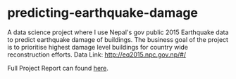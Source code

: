 # predicting-earthquake-damage
A data science project where I use Nepal's gov public 2015 Earthquake data to predict earthquake damage of buildings. The business goal of the project is to prioritise highest damage level buildings for country wide reconstruction efforts.
Data Link: http://eq2015.npc.gov.np/#/

Full Project Report can found [here](https://drive.google.com/file/d/14HltuBGCoIdPDB5clly9gJ__eEdwJiEC/view).
